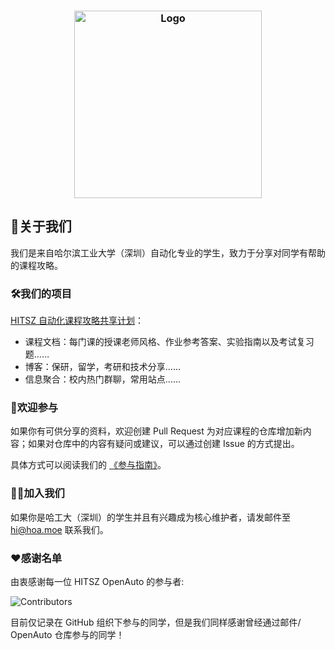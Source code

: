 <h3 align="center">
	<img src="../images/HITSZOpenAutoShadow.png" width="300" alt="Logo"/><br/>
</h3>

## 👋关于我们

我们是来自哈尔滨工业大学（深圳）自动化专业的学生，致力于分享对同学有帮助的课程攻略。

### 🛠️我们的项目

[HITSZ 自动化课程攻略共享计划](https://hoa.moe)：

- 课程文档：每门课的授课老师风格、作业参考答案、实验指南以及考试复习题……
- 博客：保研，留学，考研和技术分享……
- 信息聚合：校内热门群聊，常用站点……

### 📖欢迎参与

如果你有可供分享的资料，欢迎创建 Pull Request 为对应课程的仓库增加新内容；如果对仓库中的内容有疑问或建议，可以通过创建 Issue 的方式提出。

具体方式可以阅读我们的 [《参与指南》](https://hoa.moe/blog/contribution-guide/)。

### 🙋‍♀️加入我们

如果你是哈工大（深圳）的学生并且有兴趣成为核心维护者，请发邮件至 [hi@hoa.moe](mailto:hi@hoa.moe) 联系我们。

### ❤️感谢名单

由衷感谢每一位 HITSZ OpenAuto 的参与者:

![Contributors](https://contrib.nn.ci/api?repo=HITSZ-OpenAuto/HITSZ-OpenAuto&repo=HITSZ-OpenAuto/PHYS1002&repo=HITSZ-OpenAuto/course-template&repo=HITSZ-OpenAuto/hoa-moe&repo=HITSZ-OpenAuto/AUTO3002A&repo=HITSZ-OpenAuto/CHEM1012&repo=HITSZ-OpenAuto/AUTO2005&repo=HITSZ-OpenAuto/AUTO3003&repo=HITSZ-OpenAuto/AUTO3004&repo=HITSZ-OpenAuto/MATH1005&repo=HITSZ-OpenAuto/MATH1004&repo=HITSZ-OpenAuto/EE1011B&repo=HITSZ-OpenAuto/AUTO3007&repo=HITSZ-OpenAuto/COMP2050&repo=HITSZ-OpenAuto/AUTO3028&repo=HITSZ-OpenAuto/COMP1011&repo=HITSZ-OpenAuto/COMP2014&repo=HITSZ-OpenAuto/AUTO3005&repo=HITSZ-OpenAuto/AUTO3016&repo=HITSZ-OpenAuto/MATH1002&repo=HITSZ-OpenAuto/EE3005&repo=HITSZ-OpenAuto/AUTO2006&repo=HITSZ-OpenAuto/EE1007&repo=HITSZ-OpenAuto/EE1009&repo=HITSZ-OpenAuto/EE1010&repo=HITSZ-OpenAuto/EE1008&repo=HITSZ-OpenAuto/GEIP1018&repo=HITSZ-OpenAuto/EMEC1002&repo=HITSZ-OpenAuto/ECON2005F&repo=HITSZ-OpenAuto/AUTO1001&repo=HITSZ-OpenAuto/EE1012B&repo=HITSZ-OpenAuto/GEIP1011&repo=HITSZ-OpenAuto/GEIP1016&repo=HITSZ-OpenAuto/AUTO2003B&repo=HITSZ-OpenAuto/PHYS1001&repo=HITSZ-OpenAuto/LANG100X&repo=HITSZ-OpenAuto/EE1012A&repo=HITSZ-OpenAuto/MATH1015B&repo=HITSZ-OpenAuto/MECH2010&repo=HITSZ-OpenAuto/MOOC&repo=HITSZ-OpenAuto/AUTO3022&repo=HITSZ-OpenAuto/AUTO5013&repo=HITSZ-OpenAuto/AUTO3001A&repo=HITSZ-OpenAuto/EE1011A&repo=HITSZ-OpenAuto/MATH1015A&repo=HITSZ-OpenAuto/EE1013&repo=HITSZ-OpenAuto/PE100X&repo=HITSZ-OpenAuto/EE1014&repo=HITSZ-OpenAuto/AUTO2003A&repo=HITSZ-OpenAuto/AUTO5023&repo=HITSZ-OpenAuto/AUTO3001B&repo=HITSZ-OpenAuto/repos-management&repo=HITSZ-OpenAuto/AUTO3002B&repo=HITSZ-OpenAuto/AUTO3006&repo=HITSZ-OpenAuto/AUTO3099&repo=HITSZ-OpenAuto/AUTO5001&repo=HITSZ-OpenAuto/AUTO5002&repo=HITSZ-OpenAuto/AUTO5005&repo=HITSZ-OpenAuto/AUTO3024&repo=HITSZ-OpenAuto/AUTO5024&repo=HITSZ-OpenAuto/AUTO3011&repo=HITSZ-OpenAuto/WOCD1008&repo=HITSZ-OpenAuto/AUTO3019&repo=HITSZ-OpenAuto/WRIT0001&repo=HITSZ-OpenAuto/GeneralKnowledge&repo=HITSZ-OpenAuto/AUTO3012&repo=HITSZ-OpenAuto/MATH4004&repo=HITSZ-OpenAuto/EE2004&repo=HITSZ-OpenAuto/ENGG1003&repo=HITSZ-OpenAuto/ENGG1002&repo=HITSZ-OpenAuto/SPST1004&repo=HITSZ-OpenAuto/CrossSpecialty&repo=HITSZ-OpenAuto/SEIN1040&repo=HITSZ-OpenAuto/GEIP1015&repo=HITSZ-OpenAuto/GEIP1017&repo=HITSZ-OpenAuto/MATH4001&repo=HITSZ-OpenAuto/hoa-previewer&repo=HITSZ-OpenAuto/EE2003&repo=HITSZ-OpenAuto/EE3001&repo=HITSZ-OpenAuto/EE3015&repo=HITSZ-OpenAuto/EE3002&repo=HITSZ-OpenAuto/aextra&repo=HITSZ-OpenAuto/MECH2019&repo=HITSZ-OpenAuto/MECH2022&repo=HITSZ-OpenAuto/MATH4002&repo=HITSZ-OpenAuto/COMP2030&repo=HITSZ-OpenAuto/COMP2051&repo=HITSZ-OpenAuto/COMP3052&repo=HITSZ-OpenAuto/COMP2052&repo=HITSZ-OpenAuto/COMP2008&repo=HITSZ-OpenAuto/COMP2012&repo=HITSZ-OpenAuto/COMP3059&repo=HITSZ-OpenAuto/COMP3003&repo=HITSZ-OpenAuto/COMP3001&repo=HITSZ-OpenAuto/COMP3013&repo=HITSZ-OpenAuto/COMP3010&repo=HITSZ-OpenAuto/COMP3060&repo=HITSZ-OpenAuto/COMP2029&repo=HITSZ-OpenAuto/COMP2010&repo=HITSZ-OpenAuto/COMP3011&repo=HITSZ-OpenAuto/COMP3004&repo=HITSZ-OpenAuto/COMP3040&repo=HITSZ-OpenAuto/COMP3007&repo=HITSZ-OpenAuto/COMP3044&repo=HITSZ-OpenAuto/COMP3009&repo=HITSZ-OpenAuto/COMP3002&repo=HITSZ-OpenAuto/COMP3053&repo=HITSZ-OpenAuto/COMP3006&repo=HITSZ-OpenAuto/COMP3030&repo=HITSZ-OpenAuto/COMP3028&repo=HITSZ-OpenAuto/COMP3017&repo=HITSZ-OpenAuto/COMP3018&repo=HITSZ-OpenAuto/COMP3019&repo=HITSZ-OpenAuto/COMP3029&repo=HITSZ-OpenAuto/COMP3021&repo=HITSZ-OpenAuto/COMP3054&repo=HITSZ-OpenAuto/COMP3039&repo=HITSZ-OpenAuto/COMP3042&repo=HITSZ-OpenAuto/COMP3005&repo=HITSZ-OpenAuto/COMP3043&repo=noname7321/HITSZ-OpenAuto)

目前仅记录在 GitHub 组织下参与的同学，但是我们同样感谢曾经通过邮件/ OpenAuto 仓库参与的同学！

